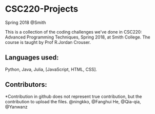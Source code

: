 # CSC220-Projects
Spring 2018 @Smith

This is a collection of the coding challenges we've done in CSC220: Advanced Programming Techniques, Spring 2018, at Smith College. The course is taught by Prof R.Jordan Crouser.

## Languages used: 
Python, Java, Julia, [JavaScript, HTML, CSS].

## Contributors:
*Contribution in github does not represent true contribution, but the contribution to upload the files.
@ningkko, @Fanghui He, @Qia-qia, @Yanwanz

